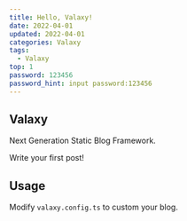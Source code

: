 ```yaml
---
title: Hello, Valaxy!
date: 2022-04-01
updated: 2022-04-01
categories: Valaxy
tags:
  - Valaxy
top: 1
password: 123456
password_hint: input password:123456
---
```


## Valaxy

Next Generation Static Blog Framework.

Write your first post!

## Usage

Modify `valaxy.config.ts` to custom your blog.
